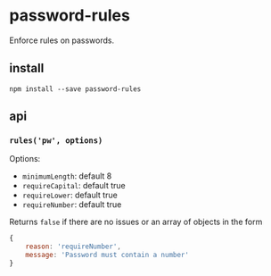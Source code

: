 # password-rules

Enforce rules on passwords.

## install

    npm install --save password-rules

## api

### `rules('pw', options)`

Options:

* `minimumLength`: default 8
* `requireCapital`: default true
* `requireLower`: default true
* `requireNumber`: default true

Returns `false` if there are no issues or an array of objects in the form

```js
{
    reason: 'requireNumber',
    message: 'Password must contain a number'
}
```
